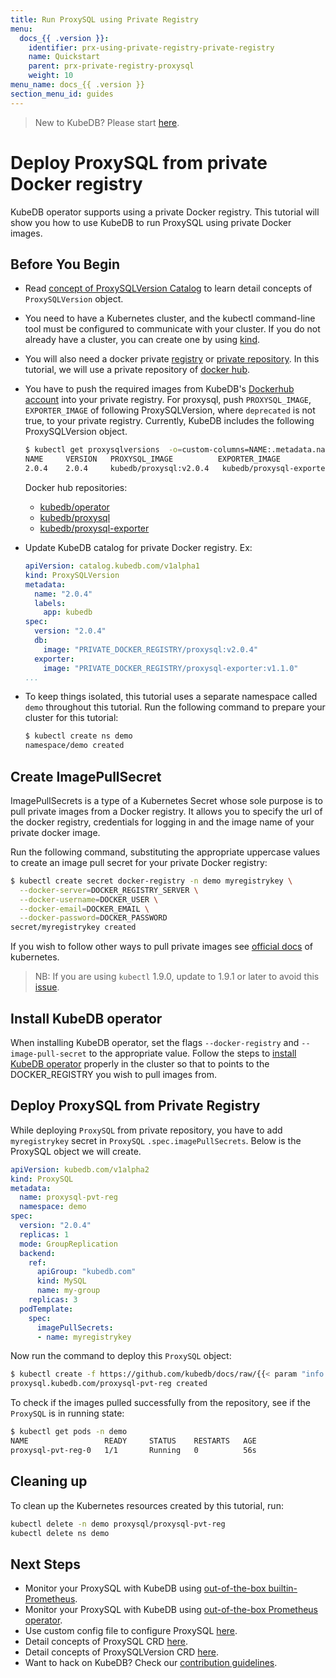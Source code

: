 ```yaml
---
title: Run ProxySQL using Private Registry
menu:
  docs_{{ .version }}:
    identifier: prx-using-private-registry-private-registry
    name: Quickstart
    parent: prx-private-registry-proxysql
    weight: 10
menu_name: docs_{{ .version }}
section_menu_id: guides
---
```


> New to KubeDB? Please start [here](/docs/README.md).

# Deploy ProxySQL from private Docker registry

KubeDB operator supports using a private Docker registry. This tutorial will show you how to use KubeDB to run ProxySQL using private Docker images.

## Before You Begin

- Read [concept of ProxySQLVersion Catalog](/docs/guides/proxysql/concepts/catalog.md) to learn detail concepts of `ProxySQLVersion` object.

- You need to have a Kubernetes cluster, and the kubectl command-line tool must be configured to communicate with your cluster. If you do not already have a cluster, you can create one by using [kind](https://kind.sigs.k8s.io/docs/user/quick-start/).

- You will also need a docker private [registry](https://docs.docker.com/registry/) or [private repository](https://docs.docker.com/docker-hub/repos/#private-repositories). In this tutorial, we will use a private repository of [docker hub](https://hub.docker.com/).

- You have to push the required images from KubeDB's [Dockerhub account](https://hub.docker.com/r/kubedb/) into your private registry. For proxysql, push `PROXYSQL_IMAGE`, `EXPORTER_IMAGE` of following ProxySQLVersion, where `deprecated` is not true, to your private registry. Currently, KubeDB includes the following ProxySQLVersion object.

  ```bash
  $ kubectl get proxysqlversions  -o=custom-columns=NAME:.metadata.name,VERSION:.spec.version,PROXYSQL_IMAGE:.spec.proxysql.image,EXPORTER_IMAGE:.spec.exporter.image,DEPRECATED:.spec.deprecated
  NAME     VERSION   PROXYSQL_IMAGE          EXPORTER_IMAGE                   DEPRECATED
  2.0.4    2.0.4     kubedb/proxysql:v2.0.4   kubedb/proxysql-exporter:v1.1.0   <none>
  ```

  Docker hub repositories:

  - [kubedb/operator](https://hub.docker.com/r/kubedb/operator)
  - [kubedb/proxysql](https://hub.docker.com/r/kubedb/proxysql)
  - [kubedb/proxysql-exporter](https://hub.docker.com/r/kubedb/proxysql-exporter)

- Update KubeDB catalog for private Docker registry. Ex:

  ```yaml
  apiVersion: catalog.kubedb.com/v1alpha1
  kind: ProxySQLVersion
  metadata:
    name: "2.0.4"
    labels:
      app: kubedb
  spec:
    version: "2.0.4"
    db:
      image: "PRIVATE_DOCKER_REGISTRY/proxysql:v2.0.4"
    exporter:
      image: "PRIVATE_DOCKER_REGISTRY/proxysql-exporter:v1.1.0"
  ...
  ```

- To keep things isolated, this tutorial uses a separate namespace called `demo` throughout this tutorial. Run the following command to prepare your cluster for this tutorial:

  ```bash
  $ kubectl create ns demo
  namespace/demo created
  ```

## Create ImagePullSecret

ImagePullSecrets is a type of a Kubernetes Secret whose sole purpose is to pull private images from a Docker registry. It allows you to specify the url of the docker registry, credentials for logging in and the image name of your private docker image.

Run the following command, substituting the appropriate uppercase values to create an image pull secret for your private Docker registry:

```bash
$ kubectl create secret docker-registry -n demo myregistrykey \
  --docker-server=DOCKER_REGISTRY_SERVER \
  --docker-username=DOCKER_USER \
  --docker-email=DOCKER_EMAIL \
  --docker-password=DOCKER_PASSWORD
secret/myregistrykey created
```

If you wish to follow other ways to pull private images see [official docs](https://kubernetes.io/docs/concepts/containers/images/) of kubernetes.

> NB: If you are using `kubectl` 1.9.0, update to 1.9.1 or later to avoid this [issue](https://github.com/kubernetes/kubernetes/issues/57427).

## Install KubeDB operator

When installing KubeDB operator, set the flags `--docker-registry` and `--image-pull-secret` to the appropriate value. Follow the steps to [install KubeDB operator](/docs/setup/README.md) properly in the cluster so that to points to the DOCKER_REGISTRY you wish to pull images from.

## Deploy ProxySQL from Private Registry

While deploying `ProxySQL` from private repository, you have to add `myregistrykey` secret in `ProxySQL` `.spec.imagePullSecrets`.
Below is the ProxySQL object we will create.

```yaml
apiVersion: kubedb.com/v1alpha2
kind: ProxySQL
metadata:
  name: proxysql-pvt-reg
  namespace: demo
spec:
  version: "2.0.4"
  replicas: 1
  mode: GroupReplication
  backend:
    ref:
      apiGroup: "kubedb.com"
      kind: MySQL
      name: my-group
    replicas: 3
  podTemplate:
    spec:
      imagePullSecrets:
      - name: myregistrykey
```

Now run the command to deploy this `ProxySQL` object:

```bash
$ kubectl create -f https://github.com/kubedb/docs/raw/{{< param "info.version" >}}/docs/examples/proxysql/private-registry.yaml
proxysql.kubedb.com/proxysql-pvt-reg created
```

To check if the images pulled successfully from the repository, see if the `ProxySQL` is in running state:

```bash
$ kubectl get pods -n demo
NAME                 READY     STATUS    RESTARTS   AGE
proxysql-pvt-reg-0   1/1       Running   0          56s
```

## Cleaning up

To clean up the Kubernetes resources created by this tutorial, run:

```bash
kubectl delete -n demo proxysql/proxysql-pvt-reg
kubectl delete ns demo
```

## Next Steps

- Monitor your ProxySQL with KubeDB using [out-of-the-box builtin-Prometheus](/docs/guides/proxysql/monitoring/using-builtin-prometheus.md).
- Monitor your ProxySQL with KubeDB using [out-of-the-box Prometheus operator](/docs/guides/proxysql/monitoring/using-prometheus-operator.md).
- Use custom config file to configure ProxySQL [here](/docs/guides/proxysql/configuration/using-config-file.md).
- Detail concepts of ProxySQL CRD [here](/docs/guides/proxysql/concepts/proxysql.md).
- Detail concepts of ProxySQLVersion CRD [here](/docs/guides/proxysql/concepts/catalog.md).
- Want to hack on KubeDB? Check our [contribution guidelines](/docs/CONTRIBUTING.md).
